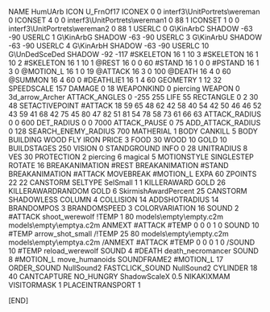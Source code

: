 NAME 			HumUArb
ICON 			U_FrnOf17
ICONEX 0 0 interf3\UnitPortrets\wereman 0
ICONSET 4 0 0 interf3\UnitPortrets\wereman1 0 88 1
ICONSET 1 0 0 interf3\UnitPortrets\wereman2 0 88 1
USERLC 			0 G\KinArbC SHADOW -63 -90
USERLC 			1 G\KinArbG SHADOW -63 -90
USERLC 			3 G\KinArbU SHADOW -63 -90
USERLC 			4 G\KinArbH SHADOW -63 -90
USERLC 			10 G\UnDedSceDed SHADOW -92 -117
#SKELETON               16 1 10 3
#SKELETON               16 1 10 2
#SKELETON               16 1 10 1
@REST      		16 0 0 60
#STAND     		16 1 0 0
#PSTAND    		16 1 3 0
@MOTION_L  		16 1 0 19
@ATTACK    		16 3 0 100 
@DEATH     		16 4 0 60
@SUMMON     		16 4 60 0 
#DEATHLIE1 		16 1 4 60
GEOMETRY    		1 12 32
SPEEDSCALE 157
DAMAGE      		0 18
WEAPONKIND 		0 piercing
WEAPON 			0 3d_arrow_Archer
ATTACK_ANGLES 	 	0 -255 255
LIFE        		55
RECTANGLE 		0 2 30 48
SETACTIVEPOINT 		#ATTACK 18  59 65  48 62  42 58  40 54  42 50  46 46  52 43  59 41  68 42  75 45  80 47  82 51  81 54  78 58  73 61  66 63 
ATTACK_RADIUS 		0 0 600
DET_RADIUS 		0 0 7000
ATTACK_PAUSE 		0 75
ADD_ATTACK_RADIUS 	0 128
SEARCH_ENEMY_RADIUS 	700
MATHERIAL 		1 BODY
CANKILL 5 BODY BUILDING WOOD FLY IRON
PRICE 			3 FOOD 30 WOOD 10 GOLD 10
BUILDSTAGES 		250
VISION 			0
STANDGROUND
INFO 			0 28
UNITRADIUS 		8
VES 			30
PROTECTION 		2 piercing 6 magical 5
MOTIONSTYLE 		SINGLESTEP
ROTATE 			16
BREAKANIMATION 		#REST
BREAKANIMATION 		#STAND
BREAKANIMATION 		#ATTACK
MOVEBREAK 		#MOTION_L
EXPA 			60
ZPOINTS	22 22
CANSTORM
SELTYPE SelSmall 1 1
KILLERAWARD             GOLD 26
KILLERAWARDRANDOM       GOLD 6
SkirmishAwardPercent 25
CANSTORM
SHADOWLESS
COLUMN 4
COLLISION 14
ADDSHOTRADIUS 14
BRANDOMPOS 3
BRANDOMSPEED 3
COLORVARIATION 16
SOUND 2 #ATTACK shoot_werewolf
!TEMP  1 80 models\empty\empty.c2m models\empty\emptya.c2m
ANMEXT #ATTACK #TEMP 0 0 0 1 0
SOUND 10 #TEMP arrow_shot_small
/!TEMP  25 80 models\empty\empty.c2m models\empty\emptya.c2m
/ANMEXT #ATTACK #TEMP 0 0 0 1 0
/SOUND 10 #TEMP reload_werewolf
SOUND 4 #DEATH death_necromancer
SOUND 8 #MOTION_L move_humanoids
SOUNDFRAME2 #MOTION_L 17
ORDER_SOUND NullSound2
FASTCLICK_SOUND NullSound2
CYLINDER 18 40
CANTCAPTURE
NO_HUNGRY
ShadowScaleX 0.5
NIKAKIXMAM
VISITORMASK 1
PLACEINTRANSPORT 1

[END]
